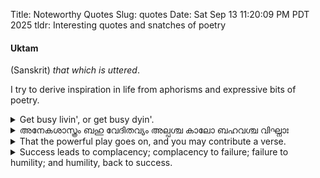 Title: Noteworthy Quotes
Slug: quotes
Date: Sat Sep 13 11:20:09 PM PDT 2025
tldr: Interesting quotes and snatches of poetry

<h4>Uktam</h4>

(Sanskrit) _that which is uttered_.

I try to derive inspiration in life from aphorisms and expressive bits of poetry.

<details>
<summary>
Get busy livin', or get busy dyin'.
</summary>
This quote from <a href="https://en.wikipedia.org/wiki/The_Shawshank_Redemption">The Shawshank Redemption</a>
can be interpreted in a couple of ways:
<ol>
<li>As a powerful wake-up call to be fully mentally present and alive to the
possibilities of the moment amidst the maelstrom of daily mundane life - are we
really <i>living</i> or just existing, going through the motions?
<li>As a tacit injunction to not waste time half-assing being alive but to really
whole-ass it, mustering up verve and vigour to "once more unto the breach" that
sucker.
</ol>
</details>

<details>
<summary>
അനേകശാസ്ത്രം ബഹു വേദിതവ്യം അല്പശ്ച കാലോ ബഹവശ്ച വിഘ്നാഃ
</summary>
യത് സാരഭൂതം തദുപാസിതവ്യം ഹംസോ യഥാ ക്ഷീരമിവാമ്പുമധ്യാത് <br>
<blockquote>
Many are the <i>shastras</i> (bodies of knowledge), there is so much to be learnt;<br>
Scarce runs Time and obstacles (to learning) abound;<br>
(Only) that (<i>shastra</i>) which is essential is what one should devote oneself
to,<br>
just as the Swan (discerningly devotes itself to/drinks) milk from a
water-dilution.<br>
</blockquote>
This motif of the milk-drinking swan is canon in the Vedic corpus.
</details>

<details>
<summary>
That the powerful play goes on, and you may contribute a verse.
</summary>
<a href="https://www.poetryfoundation.org/poems/51568/o-me-o-life">O Me! O Life!</a>
by Walt Whitman. After painting the starkest and direst images of quotidian drudgery
and institutional failure, Walt breaks the fourth wall of Dickensian smog and
invitingly extends towards us an open palm bearing a wee sapling of promise and
responsibility.
</details>

<details>
<summary>
Success leads to complacency; complacency to failure; failure to
humility; and humility, back to success.
</summary>
Found this useful when I was going through the interviewing grind for software
development roles. I felt like I got complacent in a previous role and decided that I
would learn something on the side in my next role to keep things fresh. Been
successful in this endeavour so far.
</details>
